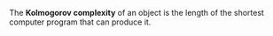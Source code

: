 The **Kolmogorov complexity** of an object is the length of the shortest computer program that can produce it.